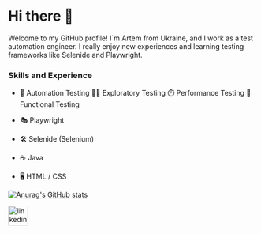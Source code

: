 # Hi there 👋

Welcome to my GitHub profile! I`m Artem from Ukraine, and I work as a test automation engineer. I really enjoy new experiences and learning testing frameworks like Selenide and Playwright. 

### Skills and Experience
* 🤖 Automation Testing 🕵️‍♂️ Exploratory Testing ⏱️ Performance Testing 🧪 Functional Testing

* 🎭 Playwright
* 🛠️ Selenide (Selenium)

* ☕ Java
* 🖥️ HTML / CSS

[![Anurag's GitHub stats](https://github-readme-stats.vercel.app/api?username=ArtemMakar0v&show_icons=true&theme=transparent)](https://github.com/anuraghazra/github-readme-stats)

[<img src='https://cdn.jsdelivr.net/npm/simple-icons@3.0.1/icons/linkedin.svg' alt='linkedin' height='40'>](https://www.linkedin.com/in/artem-makarov-a75681116//)
